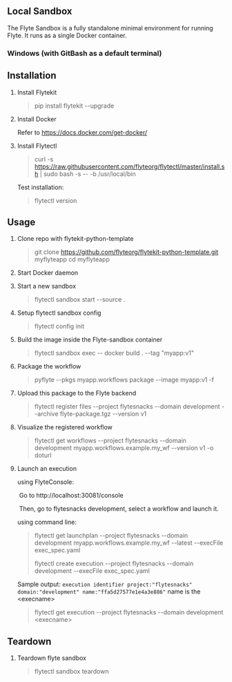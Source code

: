 ## Local Sandbox

The Flyte Sandbox is a fully standalone minimal environment for running Flyte. It runs as a single Docker container.

###    Windows (with GitBash as a default terminal)

## **Installation**

1. Install Flytekit

   > pip install flytekit --upgrade

2. Install Docker

   Refer to https://docs.docker.com/get-docker/

3. Install Flytectl

   > curl -s https://raw.githubusercontent.com/flyteorg/flytectl/master/install.sh | sudo bash -s -- -b /usr/local/bin

   Test installation:

   > flytectl version

## **Usage**

1. Clone repo with flytekit-python-template

   >git clone https://github.com/flyteorg/flytekit-python-template.git myflyteapp
   >cd myflyteapp

2. Start Docker daemon

3. Start a new sandbox 

   > flytectl sandbox start --source .

4. Setup flytectl sandbox config

   > flytectl config init

5. Build the image inside the Flyte-sandbox container

   > flytectl sandbox exec -- docker build . --tag "myapp:v1"

6. Package the workflow

   > pyflyte --pkgs myapp.workflows package --image myapp:v1 -f

7. Upload this package to the Flyte backend

   > flytectl register files --project flytesnacks --domain development --archive flyte-package.tgz --version v1

8. Visualize the registered workflow

   > flytectl get workflows --project flytesnacks --domain development myapp.workflows.example.my_wf --version v1 -o doturl

9. Launch an execution 

   using FlyteConsole:

   ​	Go to http://localhost:30081/console

   ​	Then, go to flytesnacks development, select a workflow and launch it.

   using command line:

   > flytectl get launchplan --project flytesnacks --domain development myapp.workflows.example.my_wf --latest --execFile exec_spec.yaml
   >
   > flytectl create execution --project flytesnacks --domain development --execFile exec_spec.yaml

   Sample output: `execution identifier project:"flytesnacks" domain:"development" name:"ffa5d27577e1e4a3e886"` name is the \<execname>

   > flytectl get execution --project flytesnacks --domain development \<execname>

## Teardown

1. Teardown flyte sandbox

   > flytectl sandbox teardown



